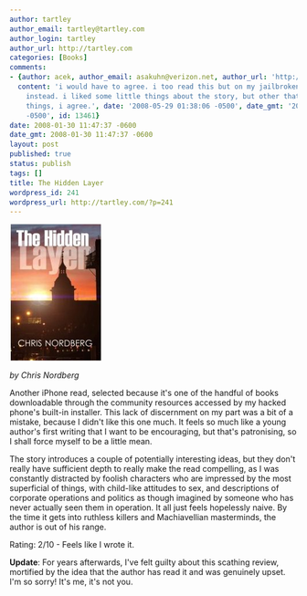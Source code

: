 ```yaml
---
author: tartley
author_email: tartley@tartley.com
author_login: tartley
author_url: http://tartley.com
categories: [Books]
comments:
- {author: acek, author_email: asakuhn@verizon.net, author_url: 'http://www.colored-globe-productions.com',
  content: 'i would have to agree. i too read this but on my jailbroken ipod touch
    instead. i liked some little things about the story, but other that those few
    things, i agree.', date: '2008-05-29 01:38:06 -0500', date_gmt: '2008-05-29 01:38:06
    -0500', id: 13461}
date: 2008-01-30 11:47:37 -0600
date_gmt: 2008-01-30 11:47:37 -0600
layout: post
published: true
status: publish
tags: []
title: The Hidden Layer
wordpress_id: 241
wordpress_url: http://tartley.com/?p=241
---
```


![The Hidden Layer](/assets/2008/01/the-hidden-layerjpy.jpg)

*by Chris Nordberg*

Another iPhone read, selected because it's one of the handful of books
downloadable through the community resources accessed by my hacked
phone's built-in installer. This lack of discernment on my part was a
bit of a mistake, because I didn't like this one much. It feels so much
like a young author's first writing that I want to be encouraging, but
that's patronising, so I shall force myself to be a little mean.

The story introduces a couple of potentially interesting ideas, but they
don't really have sufficient depth to really make the read compelling,
as I was constantly distracted by foolish characters who are impressed
by the most superficial of things, with child-like attitudes to sex, and
descriptions of corporate operations and politics as though imagined by
someone who has never actually seen them in operation. It all just feels
hopelessly naive. By the time it gets into ruthless killers and
Machiavellian masterminds, the author is out of his range.

Rating: 2/10 - Feels like I wrote it.

**Update**: For years afterwards, I've felt guilty about this scathing
review, mortified by the idea that the author has read it and was
genuinely upset. I'm so sorry! It's me, it's not you.
